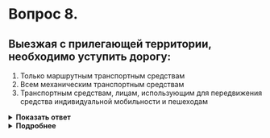 # Вопрос 8.

## Выезжая с прилегающей территории, необходимо уступить дорогу:

1. Только маршрутным транспортным средствам
2. Всем механическим транспортным средствам
3. Транспортным средствам, лицам, использующим для передвижения средства индивидуальной мобильности и пешеходам

<details>
<summary><b>Показать ответ</b></summary>
Правильный ответ: 3
</details>
<details>
<summary><b>Подробнее</b></summary>
При выезде на дорогу с прилегающей территории водитель должен уступить дорогу: транспортным средствам, лицам, использующим для передвижения средства индивидуальной мобильности и пешеходам.
(Пункт 8.3 ПДД)
</details>